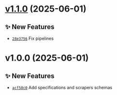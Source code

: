 # [v1.1.0](https://github.com/lengors/demo-workspaces/compare/v1.0.0...v1.1.0) (2025-06-01)

## ✨ New Features

- [`28e3756`](https://github.com/lengors/demo-workspaces/commit/28e3756) Fix pipelines

# v1.0.0 (2025-06-01)

## ✨ New Features

- [`acf50c0`](https://github.com/lengors/demo-workspaces/commit/acf50c0) Add specifications and scrapers schemas
